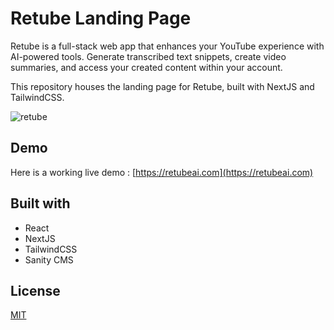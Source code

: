 # Retube Landing Page

Retube is a full-stack web app that enhances your YouTube experience with AI-powered tools. Generate transcribed text snippets, create video summaries, and access your created content within your account. 

This repository houses the landing page for Retube, built with NextJS and TailwindCSS.

![retube](https://github.com/ramoneclarke/retube-landing-page/assets/79229494/9b05cff4-8ee1-45ed-8a7f-d7d8c6adb7b6)


## Demo

Here is a working live demo : [https://retubeai.com](https://retubeai.com)


## Built with

- React
- NextJS
- TailwindCSS
- Sanity CMS

## License

[MIT](https://choosealicense.com/licenses/mit/)
